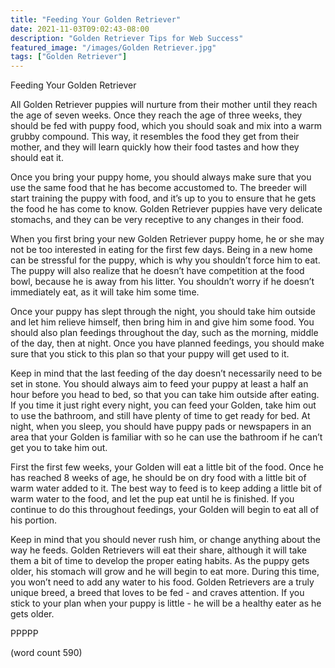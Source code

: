 ```yaml
---
title: "Feeding Your Golden Retriever"
date: 2021-11-03T09:02:43-08:00
description: "Golden Retriever Tips for Web Success"
featured_image: "/images/Golden Retriever.jpg"
tags: ["Golden Retriever"]
---
```


Feeding Your Golden Retriever

All Golden Retriever puppies will nurture from their mother until they reach the age of seven weeks.  Once they reach the age of three weeks, they should be fed with puppy food, which you should soak and mix into a warm grubby compound.  This way, it resembles the food they get from their mother, and they will learn quickly how their food tastes and how they should eat it.

Once you bring your puppy home, you should always make sure that you use the same food that he has become accustomed to.  The breeder will start training the puppy with food, and it’s up to you to ensure that he gets the food he has come to know.  Golden Retriever puppies have very delicate stomachs, and they can be very receptive to any changes in their food.

When you first bring your new Golden Retriever puppy home, he or she may not be too interested in eating for the first few days.  Being in a new home can be stressful for the puppy, which is why you shouldn’t force him to eat.  The puppy will also realize that he doesn’t have competition at the food bowl, because he is away from his litter.  You shouldn’t worry if he doesn’t immediately eat, as it will take him some time.

Once your puppy has slept through the night, you should take him outside and let him relieve himself, then bring him in and give him some food.  You should also plan feedings throughout the day, such as the morning, middle of the day, then at night.  Once you have planned feedings, you should make sure that you stick to this plan so that your puppy will get used to it.

Keep in mind that the last feeding of the day doesn’t necessarily need to be set in stone.  You should always aim to feed your puppy at least a half an hour before you head to bed, so that you can take him outside after eating.  If you time it just right every night, you can feed your Golden, take him out to use the bathroom, and still have plenty of time to get ready for bed.  At night, when you sleep, you should have puppy pads or newspapers in an area that your Golden is familiar with so he can use the bathroom if he can’t get you to take him out.

First the first few weeks, your Golden will eat a little bit of the food.  Once he has reached 8 weeks of age, he should be on dry food with a little bit of warm water added to it.  The best way to feed is to keep adding a little bit of warm water to the food, and let the pup eat until he is finished.  If you continue to do this throughout feedings, your Golden will begin to eat all of his portion.

Keep in mind that you should never rush him, or change anything about the way he feeds.  Golden Retrievers will eat their share, although it will take them a bit of time to develop the proper eating habits.  As the puppy gets older, his stomach will grow and he will begin to eat more.  During this time, you won’t need to add any water to his food.  Golden Retrievers are a truly unique breed, a breed that loves to be fed - and craves attention.  If you stick to your plan when your puppy is little - he will be a healthy eater as he gets older.

PPPPP

(word count 590)
